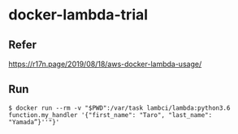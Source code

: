 # docker-lambda-trial

## Refer
https://r17n.page/2019/08/18/aws-docker-lambda-usage/

## Run
```
$ docker run --rm -v "$PWD":/var/task lambci/lambda:python3.6 function.my_handler '{"first_name": "Taro", "last_name": "Yamada”}''"}'
```

